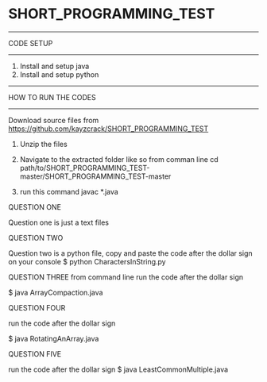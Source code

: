 # SHORT_PROGRAMMING_TEST

*************************
CODE SETUP
*************************
1. Install and setup java
2. Install and setup python

************************
HOW TO RUN THE CODES
************************
Download source files from
https://github.com/kayzcrack/SHORT_PROGRAMMING_TEST

1. Unzip the files

2. Navigate to the extracted folder like so from comman line
	cd path/to/SHORT_PROGRAMMING_TEST-master/SHORT_PROGRAMMING_TEST-master
	
3. run this command
	javac *.java
	
QUESTION ONE

Question one is just a text files

QUESTION TWO

Question two is a python file, copy and paste the code after the dollar sign on your console
$ python CharactersInString.py

QUESTION THREE
from command line run the code after the dollar sign

$ java ArrayCompaction.java

QUESTION FOUR

run the code after the dollar sign

$ java RotatingAnArray.java

QUESTION FIVE

run the code after the dollar sign
$ java LeastCommonMultiple.java
